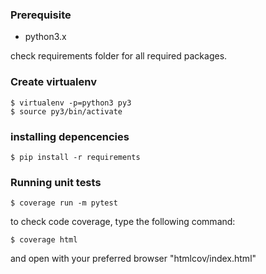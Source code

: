 ### Prerequisite

* python3.x

check requirements folder for all required packages.

### Create virtualenv

```
$ virtualenv -p=python3 py3
$ source py3/bin/activate
```

### installing depencencies

```
$ pip install -r requirements
```


### Running unit tests

```
$ coverage run -m pytest
```

to check code coverage, type the following command:

```
$ coverage html
```

and open with your preferred browser "htmlcov/index.html"
